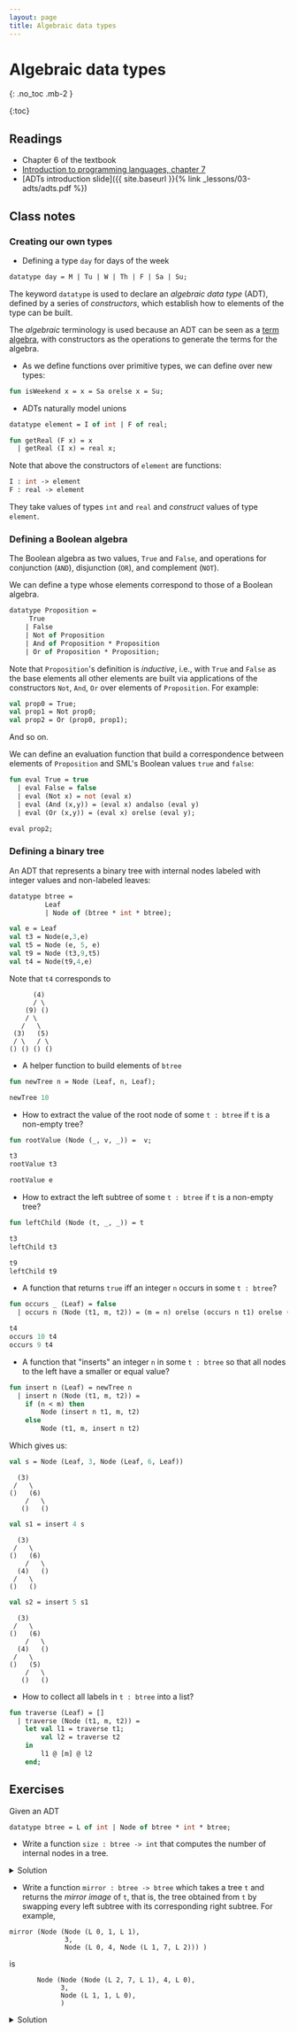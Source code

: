 ```yaml
---
layout: page
title: Algebraic data types
---
```


# Algebraic data types

{: .no_toc .mb-2 }

{:toc}

## Readings

- Chapter 6 of the textbook
- [Introduction to programming languages, chapter 7](https://en.wikibooks.org/wiki/Introduction_to_Programming_Languages/Algebraic_Data_Types)
- [ADTs introduction slide]({{ site.baseurl }}{% link _lessons/03-adts/adts.pdf %})

## Class notes

### Creating our own types

- Defining a type `day` for days of the week

``` ocaml
datatype day = M | Tu | W | Th | F | Sa | Su;
```

The keyword `datatype` is used to declare an *algebraic data type* (ADT),
defined by a series of *constructors*, which establish how to elements of the
type can be built.

The *algebraic* terminology is used because an ADT can be seen as a [term
algebra](https://en.wikipedia.org/wiki/Term_algebra), with constructors as the
operations to generate the terms for the algebra.

- As we define functions over primitive types, we can define over new types:

``` ocaml
fun isWeekend x = x = Sa orelse x = Su;
```

- ADTs naturally model unions

``` ocaml
datatype element = I of int | F of real;

fun getReal (F x) = x
  | getReal (I x) = real x;
```

Note that above the constructors of `element` are functions:

``` ocaml
I : int -> element
F : real -> element
```

They take values of types `int` and `real` and *construct* values of type
`element`.

### Defining a Boolean algebra

The Boolean algebra as two values, `True` and `False`, and operations for
conjunction (`AND`), disjunction (`OR`), and complement (`NOT`).

We can define a type whose elements correspond to those of a Boolean algebra.

``` ocaml
datatype Proposition =
     True
    | False
    | Not of Proposition
    | And of Proposition * Proposition
    | Or of Proposition * Proposition;
```

Note that `Proposition`'s definition is *inductive*, i.e., with `True` and
`False` as the base elements all other elements are built via applications of
the constructors `Not`, `And`, `Or` over elements of `Proposition`. For example:

``` ocaml
val prop0 = True;
val prop1 = Not prop0;
val prop2 = Or (prop0, prop1);
```

And so on.

We can define an evaluation function that build a correspondence between
elements of `Proposition` and SML's Boolean values `true` and `false`:

``` ocaml
fun eval True = true
  | eval False = false
  | eval (Not x) = not (eval x)
  | eval (And (x,y)) = (eval x) andalso (eval y)
  | eval (Or (x,y)) = (eval x) orelse (eval y);

eval prop2;
```

### Defining a binary tree

An ADT that represents a binary tree with internal nodes labeled with integer
values and non-labeled leaves:

``` ocaml
datatype btree =
         Leaf
         | Node of (btree * int * btree);

val e = Leaf
val t3 = Node(e,3,e)
val t5 = Node (e, 5, e)
val t9 = Node (t3,9,t5)
val t4 = Node(t9,4,e)
```

Note that `t4` corresponds to

```
      (4)
      / \
    (9) ()
    / \
   /   \
 (3)   (5)
 / \   / \
() () () ()
```

- A helper function to build elements of `btree`

``` ocaml
fun newTree n = Node (Leaf, n, Leaf);

newTree 10
```

- How to extract the value of the root node of some `t : btree` if `t` is a
  non-empty tree?


``` ocaml
fun rootValue (Node (_, v, _)) =  v;

t3
rootValue t3

rootValue e
```

- How to extract the left subtree of some `t : btree` if `t` is a
  non-empty tree?

``` ocaml
fun leftChild (Node (t, _, _)) = t

t3
leftChild t3

t9
leftChild t9
```
- A function that returns `true` iff an integer `n` occurs in some `t : btree`?

``` ocaml
fun occurs _ (Leaf) = false
  | occurs n (Node (t1, m, t2)) = (m = n) orelse (occurs n t1) orelse (occurs n t2)

t4
occurs 10 t4
occurs 9 t4
```

- A function that "inserts" an integer `n` in some `t : btree` so that all nodes
  to the left have a smaller or equal value?

``` ocaml
fun insert n (Leaf) = newTree n
  | insert n (Node (t1, m, t2)) =
    if (n < m) then
        Node (insert n t1, m, t2)
    else
        Node (t1, m, insert n t2)
```

Which gives us:

``` ocaml
val s = Node (Leaf, 3, Node (Leaf, 6, Leaf))
```

```
  (3)
 /   \
()   (6)
    /   \
   ()   ()
```

``` ocaml
val s1 = insert 4 s
```
```
  (3)
 /   \
()   (6)
    /   \
  (4)   ()
 /   \
()   ()
```

``` ocaml
val s2 = insert 5 s1
```
```
  (3)
 /   \
()   (6)
    /   \
  (4)   ()
 /   \
()   (5)
    /   \
   ()   ()
```

- How to collect all labels in `t : btree` into a list?

``` ocaml
fun traverse (Leaf) = []
  | traverse (Node (t1, m, t2)) =
    let val l1 = traverse t1;
        val l2 = traverse t2
    in
        l1 @ [m] @ l2
    end;
```

## Exercises

Given an ADT

```ocaml
datatype btree = L of int | Node of btree * int * btree;
```

- Write a function `size : btree -> int` that computes the number of internal
  nodes in a tree.


<details>
<summary>Solution</summary>

```ocaml
fun size (L(_)) = 0
  | size (Node(t1, _, t2)) = (size t1) + 1 + (size t2);

size (Node(Node(L(0),1,L(2)), 3, Node(L(4),5,Node(L(6),7,L(8)))));
```

</details>

- Write a function `mirror : btree -> btree` which takes a tree `t` and returns
the *mirror image* of `t`, that is, the tree obtained from `t` by swapping every
left subtree with its corresponding right subtree.  For example,

```
mirror (Node (Node (L 0, 1, L 1),
              3,
              Node (L 0, 4, Node (L 1, 7, L 2))) )
```

is

```
       Node (Node (Node (L 2, 7, L 1), 4, L 0),
             3,
             Node (L 1, 1, L 0),
             )
```

<details>
<summary>Solution</summary>


``` ocaml
fun mirror (L n) = L n
  | mirror (Node (t1, n, t2)) = Node (mirror t2, n, mirror t1);

mirror (Node (Node (L 0, 1, L 1),
              3,
              Node (L 0, 4, Node (L 1, 7, L 2))) );
```

</details>
